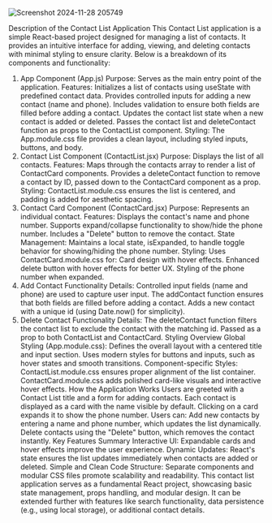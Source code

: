 ![Screenshot 2024-11-28 205749](https://github.com/user-attachments/assets/36657524-da73-4377-8ddb-d90ce67c659b)



Description of the Contact List Application
This Contact List application is a simple React-based project designed for managing a list of contacts. It provides an intuitive interface for adding, viewing, and deleting contacts with minimal styling to ensure clarity. Below is a breakdown of its components and functionality:

1. App Component (App.js)
Purpose: Serves as the main entry point of the application.
Features:
Initializes a list of contacts using useState with predefined contact data.
Provides controlled inputs for adding a new contact (name and phone).
Includes validation to ensure both fields are filled before adding a contact.
Updates the contact list state when a new contact is added or deleted.
Passes the contact list and deleteContact function as props to the ContactList component.
Styling: The App.module.css file provides a clean layout, including styled inputs, buttons, and body.
2. Contact List Component (ContactList.jsx)
Purpose: Displays the list of all contacts.
Features:
Maps through the contacts array to render a list of ContactCard components.
Provides a deleteContact function to remove a contact by ID, passed down to the ContactCard component as a prop.
Styling:
ContactList.module.css ensures the list is centered, and padding is added for aesthetic spacing.
3. Contact Card Component (ContactCard.jsx)
Purpose: Represents an individual contact.
Features:
Displays the contact's name and phone number.
Supports expand/collapse functionality to show/hide the phone number.
Includes a "Delete" button to remove the contact.
State Management:
Maintains a local state, isExpanded, to handle toggle behavior for showing/hiding the phone number.
Styling:
Uses ContactCard.module.css for:
Card design with hover effects.
Enhanced delete button with hover effects for better UX.
Styling of the phone number when expanded.
4. Add Contact Functionality
Details:
Controlled input fields (name and phone) are used to capture user input.
The addContact function ensures that both fields are filled before adding a contact.
Adds a new contact with a unique id (using Date.now() for simplicity).
5. Delete Contact Functionality
Details:
The deleteContact function filters the contact list to exclude the contact with the matching id.
Passed as a prop to both ContactList and ContactCard.
Styling Overview
Global Styling (App.module.css):
Defines the overall layout with a centered title and input section.
Uses modern styles for buttons and inputs, such as hover states and smooth transitions.
Component-specific Styles:
ContactList.module.css ensures proper alignment of the list container.
ContactCard.module.css adds polished card-like visuals and interactive hover effects.
How the Application Works
Users are greeted with a Contact List title and a form for adding contacts.
Each contact is displayed as a card with the name visible by default.
Clicking on a card expands it to show the phone number.
Users can:
Add new contacts by entering a name and phone number, which updates the list dynamically.
Delete contacts using the "Delete" button, which removes the contact instantly.
Key Features Summary
Interactive UI: Expandable cards and hover effects improve the user experience.
Dynamic Updates: React's state ensures the list updates immediately when contacts are added or deleted.
Simple and Clean Code Structure: Separate components and modular CSS files promote scalability and readability.
This contact list application serves as a fundamental React project, showcasing basic state management, props handling, and modular design. It can be extended further with features like search functionality, data persistence (e.g., using local storage), or additional contact details.
